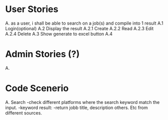 # User Stories

A. as a user, i shall be able to search on a job(s) and compile into 1 result
    A.1 Login(optional)
    A.2 Display the result
        A.2.1  Create
        A.2.2  Read
        A.2.3  Edit
        A.2.4  Delete
    A.3 Show generate to excel button
    A.4 
# Admin Stories (?)

A. 

# Code Scenerio 

A. Search
    -check different platforms where the search keyword match the input.
        -keyword result:
            -return jobb title, description others. Etc from different sources.